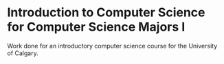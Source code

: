
# Introduction to Computer Science for Computer Science Majors I

Work done for an introductory computer science course for the University of Calgary.

